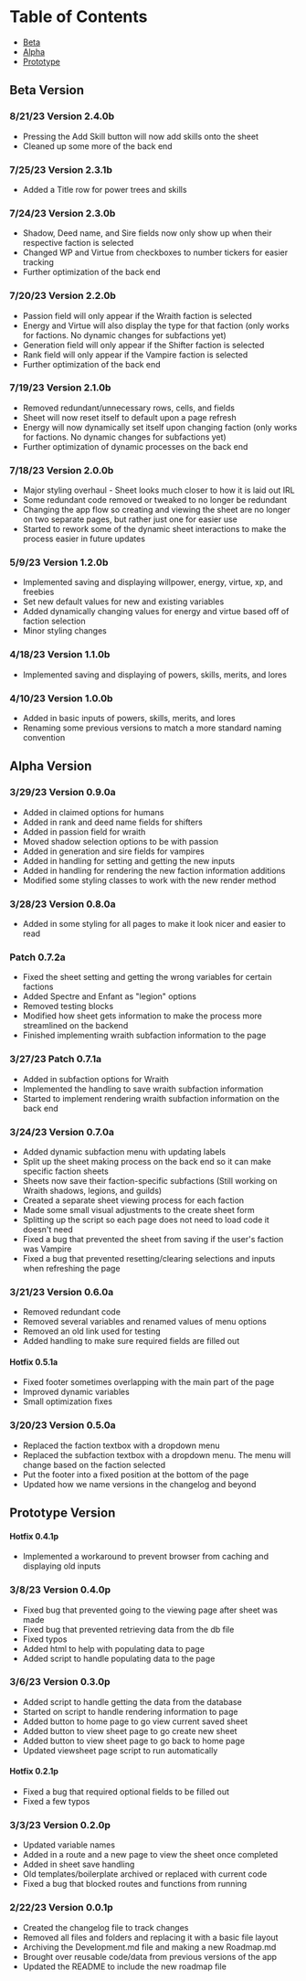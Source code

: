 # Table of Contents
- [Beta](#Beta)
- [Alpha](#Alpha)
- [Prototype](#Prototype)

## Beta Version
### 8/21/23 Version 2.4.0b
- Pressing the Add Skill button will now add skills onto the sheet
- Cleaned up some more of the back end
### 7/25/23 Version 2.3.1b
- Added a Title row for power trees and skills
### 7/24/23 Version 2.3.0b
- Shadow, Deed name, and Sire fields now only show up when their respective faction is selected
- Changed WP and Virtue from checkboxes to number tickers for easier tracking
- Further optimization of the back end
### 7/20/23 Version 2.2.0b
- Passion field will only appear if the Wraith faction is selected
- Energy and Virtue will also display the type for that faction (only works for factions. No dynamic changes for subfactions yet)
- Generation field will only appear if the Shifter faction is selected
- Rank field will only appear if the Vampire faction is selected
- Further optimization of the back end
### 7/19/23 Version 2.1.0b
- Removed redundant/unnecessary rows, cells, and fields
- Sheet will now reset itself to default upon a page refresh
- Energy will now dynamically set itself upon changing faction (only works for factions. No dynamic changes for subfactions yet)
- Further optimization of dynamic processes on the back end
### 7/18/23 Version 2.0.0b
- Major styling overhaul - Sheet looks much closer to how it is laid out IRL
- Some redundant code removed or tweaked to no longer be redundant
- Changing the app flow so creating and viewing the sheet are no longer on two separate pages, but rather just one for easier use
- Started to rework some of the dynamic sheet interactions to make the process easier in future updates
### 5/9/23 Version 1.2.0b
- Implemented saving and displaying willpower, energy, virtue, xp, and freebies
- Set new default values for new and existing variables
- Added dynamically changing values for energy and virtue based off of faction selection
- Minor styling changes
### 4/18/23 Version 1.1.0b
- Implemented saving and displaying of powers, skills, merits, and lores
### 4/10/23 Version 1.0.0b
- Added in basic inputs of powers, skills, merits, and lores
- Renaming some previous versions to match a more standard naming convention

## Alpha Version
### 3/29/23 Version 0.9.0a
- Added in claimed options for humans
- Added in rank and deed name fields for shifters
- Added in passion field for wraith
- Moved shadow selection options to be with passion
- Added in generation and sire fields for vampires
- Added in handling for setting and getting the new inputs
- Added in handling for rendering the new faction information additions
- Modified some styling classes to work with the new render method
### 3/28/23 Version 0.8.0a
- Added in some styling for all pages to make it look nicer and easier to read
### Patch 0.7.2a
- Fixed the sheet setting and getting the wrong variables for certain factions
- Added Spectre and Enfant as "legion" options
- Removed testing blocks
- Modified how sheet gets information to make the process more streamlined on the backend
- Finished implementing wraith subfaction information to the page
### 3/27/23 Patch 0.7.1a
- Added in subfaction options for Wraith
- Implemented the handling to save wraith subfaction information
- Started to implement rendering wraith subfaction information on the back end
### 3/24/23 Version 0.7.0a
- Added dynamic subfaction menu with updating labels
- Split up the sheet making process on the back end so it can make specific faction sheets
- Sheets now save their faction-specific subfactions (Still working on Wraith shadows, legions, and guilds)
- Created a separate sheet viewing process for each faction
- Made some small visual adjustments to the create sheet form
- Splitting up the script so each page does not need to load code it doesn't need
- Fixed a bug that prevented the sheet from saving if the user's faction was Vampire
- Fixed a bug that prevented resetting/clearing selections and inputs when refreshing the page
### 3/21/23 Version 0.6.0a
- Removed redundant code
- Removed several variables and renamed values of menu options
- Removed an old link used for testing
- Added handling to make sure required fields are filled out
#### Hotfix 0.5.1a
- Fixed footer sometimes overlapping with the main part of the page
- Improved dynamic variables
- Small optimization fixes
### 3/20/23 Version 0.5.0a
- Replaced the faction textbox with a dropdown menu
- Replaced the subfaction textbox with a dropdown menu. The menu will change based on the faction selected
- Put the footer into a fixed position at the bottom of the page
- Updated how we name versions in the changelog and beyond
## Prototype Version
#### Hotfix 0.4.1p
- Implemented a workaround to prevent browser from caching and displaying old inputs
### 3/8/23 Version 0.4.0p
- Fixed bug that prevented going to the viewing page after sheet was made
- Fixed bug that prevented retrieving data from the db file
- Fixed typos
- Added html to help with populating data to page
- Added script to handle populating data to the page
### 3/6/23 Version 0.3.0p
- Added script to handle getting the data from the database
- Started on script to handle rendering information to page
- Added button to home page to go view current saved sheet
- Added button to view sheet page to go create new sheet
- Added button to view sheet page to go back to home page
- Updated viewsheet page script to run automatically
#### Hotfix 0.2.1p
- Fixed a bug that required optional fields to be filled out
- Fixed a few typos
### 3/3/23 Version 0.2.0p
- Updated variable names
- Added in a route and a new page to view the sheet once completed
- Added in sheet save handling
- Old templates/boilerplate archived or replaced with current code
- Fixed a bug that blocked routes and functions from running
### 2/22/23 Version 0.0.1p
- Created the changelog file to track changes
- Removed all files and folders and replacing it with a basic file layout
- Archiving the Development.md file and making a new Roadmap.md
- Brought over reusable code/data from previous versions of the app
- Updated the README to include the new roadmap file